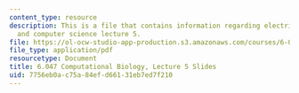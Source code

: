 ```yaml
---
content_type: resource
description: This is a file that contains information regarding electrical engineering
  and computer science lecture 5.
file: https://ol-ocw-studio-app-production.s3.amazonaws.com/courses/6-047-computational-biology-fall-2015/7756eb0ac75a84efd66131eb7ed7f210_MIT6_047F15_Lecture05.pdf
file_type: application/pdf
resourcetype: Document
title: 6.047 Computational Biology, Lecture 5 Slides
uid: 7756eb0a-c75a-84ef-d661-31eb7ed7f210
---
```

